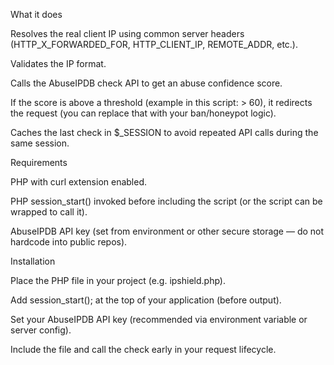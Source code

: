 What it does

Resolves the real client IP using common server headers (HTTP_X_FORWARDED_FOR, HTTP_CLIENT_IP, REMOTE_ADDR, etc.).

Validates the IP format.

Calls the AbuseIPDB check API to get an abuse confidence score.

If the score is above a threshold (example in this script: > 60), it redirects the request (you can replace that with your ban/honeypot logic).

Caches the last check in $_SESSION to avoid repeated API calls during the same session.

Requirements

PHP with curl extension enabled.

PHP session_start() invoked before including the script (or the script can be wrapped to call it).

AbuseIPDB API key (set from environment or other secure storage — do not hardcode into public repos).

Installation

Place the PHP file in your project (e.g. ipshield.php).

Add session_start(); at the top of your application (before output).

Set your AbuseIPDB API key (recommended via environment variable or server config).

Include the file and call the check early in your request lifecycle.
